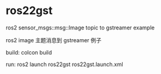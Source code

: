 # ros22gst
ros2 sensor_msgs::msg::Image topic to gstreamer example

ros2 image 主题消息到 gstreamer 例子

build: 
colcon build 

run: 
ros2 launch ros22gst ros22gst.launch.xml
